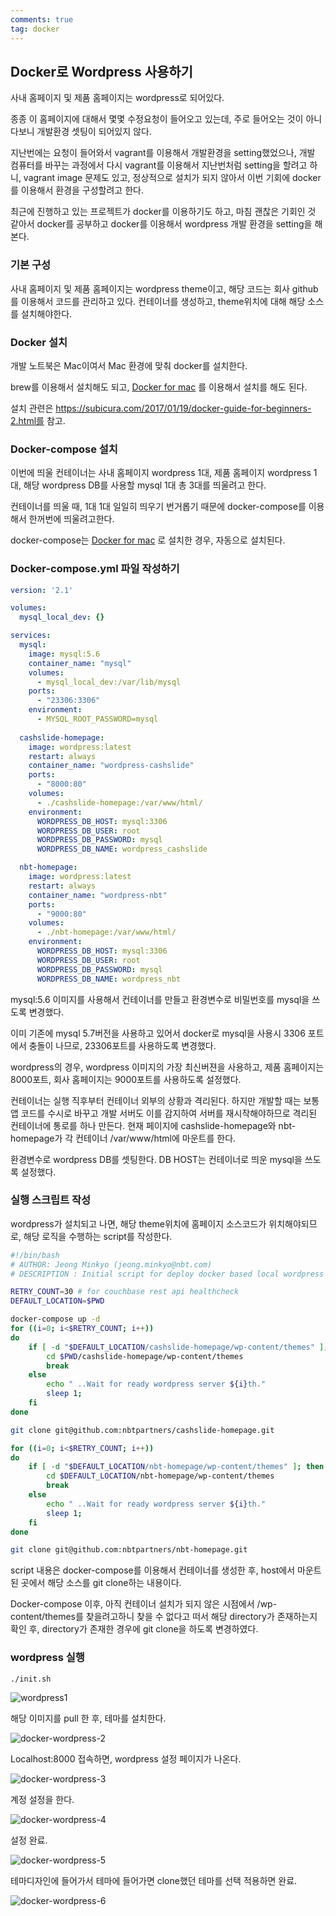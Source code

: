 ```yaml
---
comments: true
tag: docker
---
```




## Docker로 Wordpress 사용하기

사내 홈페이지 및 제품 홈페이지는 wordpress로 되어있다.

종종 이 홈페이지에 대해서 몇몇 수정요청이 들어오고 있는데, 주로 들어오는 것이 아니다보니 개발환경 셋팅이 되어있지 않다.

지난번에는 요청이 들어와서 vagrant를 이용해서 개발환경을 setting했었으나, 개발 컴퓨터를 바꾸는 과정에서 다시 vagrant를 이용해서 지난번처럼 setting을 할려고 하니, vagrant image 문제도 있고, 정상적으로 설치가 되지 않아서 이번 기회에 docker를 이용해서 환경을 구성할려고 한다.

최근에 진행하고 있는 프로젝트가 docker를 이용하기도 하고, 마침 괜찮은 기회인 것 같아서 docker를 공부하고 docker를 이용해서 wordpress 개발 환경을 setting을 해본다.



### 기본 구성

사내 홈페이지 및 제품 홈페이지는 wordpress theme이고, 해당 코드는 회사 github를 이용해서 코드를 관리하고 있다. 컨테이너를 생성하고, theme위치에 대해 해당 소스를 설치해야한다.



### Docker 설치

개발 노트북은 Mac이여서 Mac 환경에 맞춰 docker를 설치한다.

brew를 이용해서 설치해도 되고, [Docker for mac](https://docs.docker.com/docker-for-mac) 를 이용해서 설치를 해도 된다.

설치 관련은 https://subicura.com/2017/01/19/docker-guide-for-beginners-2.html를 참고.



### Docker-compose 설치

이번에 띄울 컨테이너는 사내 홈페이지 wordpress 1대, 제품 홈페이지 wordpress 1대, 해당 wordpress DB를 사용할 mysql 1대 총 3대를 띄울려고 한다.

컨테이너를 띄울 때, 1대 1대 일일히 띄우기 번거롭기 때문에 docker-compose를 이용해서 한꺼번에 띄울려고한다.

docker-compose는 [Docker for mac](https://docs.docker.com/docker-for-mac) 로 설치한 경우, 자동으로 설치된다.



### Docker-compose.yml 파일 작성하기

```yml
version: '2.1'

volumes:
  mysql_local_dev: {}

services:
  mysql:
    image: mysql:5.6
    container_name: "mysql"
    volumes:
      - mysql_local_dev:/var/lib/mysql
    ports:
      - "23306:3306"
    environment:
      - MYSQL_ROOT_PASSWORD=mysql
      
  cashslide-homepage:
    image: wordpress:latest
    restart: always
    container_name: "wordpress-cashslide"
    ports:
      - "8000:80"
    volumes:
      - ./cashslide-homepage:/var/www/html/
    environment:
      WORDPRESS_DB_HOST: mysql:3306
      WORDPRESS_DB_USER: root
      WORDPRESS_DB_PASSWORD: mysql
      WORDPRESS_DB_NAME: wordpress_cashslide

  nbt-homepage:
    image: wordpress:latest
    restart: always
    container_name: "wordpress-nbt"
    ports:
      - "9000:80"
    volumes:
      - ./nbt-homepage:/var/www/html/
    environment:
      WORDPRESS_DB_HOST: mysql:3306
      WORDPRESS_DB_USER: root
      WORDPRESS_DB_PASSWORD: mysql
      WORDPRESS_DB_NAME: wordpress_nbt
```

mysql:5.6 이미지를 사용해서 컨테이너를 만들고 환경변수로 비밀번호를 mysql을 쓰도록 변경했다.

이미 기존에 mysql 5.7버전을 사용하고 있어서 docker로 mysql을 사용시 3306 포트에서 충돌이 나므로, 23306포트를 사용하도록 변경했다.

wordpress의 경우,  wordpress 이미지의 가장 최신버젼을 사용하고, 제품 홈페이지는 8000포트, 회사 홈페이지는 9000포트를 사용하도록 설정했다.

컨테이너는 실행 직후부터 컨테이너 외부의 상황과 격리된다. 하지만 개발할 때는 보통 앱 코드를 수시로 바꾸고 개발 서버도 이를 감지하여 서버를 재시작해야하므로 격리된 컨테이너에 통로를 하나 만든다.  현재 페이지에 cashslide-homepage와 nbt-homepage가 각 컨테이너 /var/www/html에 마운트를 한다.

환경변수로 wordpress DB를 셋팅한다. DB HOST는 컨테이너로 띄운 mysql을 쓰도록 설정했다.



### 실행 스크립트 작성

wordpress가 설치되고 나면, 해당 theme위치에 홈페이지 소스코드가 위치해야되므로, 해당 로직을 수행하는 script를 작성한다.

```bash
#!/bin/bash
# AUTHOR: Jeong Minkyo (jeong.minkyo@nbt.com)
# DESCRIPTION : Initial script for deploy docker based local wordpress homepage develpement environment.

RETRY_COUNT=30 # for couchbase rest api healthcheck
DEFAULT_LOCATION=$PWD

docker-compose up -d
for ((i=0; i<$RETRY_COUNT; i++))
do
    if [ -d "$DEFAULT_LOCATION/cashslide-homepage/wp-content/themes" ]; then
        cd $PWD/cashslide-homepage/wp-content/themes
        break
    else
        echo " ..Wait for ready wordpress server ${i}th."
        sleep 1;
    fi
done

git clone git@github.com:nbtpartners/cashslide-homepage.git

for ((i=0; i<$RETRY_COUNT; i++))
do
    if [ -d "$DEFAULT_LOCATION/nbt-homepage/wp-content/themes" ]; then
        cd $DEFAULT_LOCATION/nbt-homepage/wp-content/themes
        break
    else
        echo " ..Wait for ready wordpress server ${i}th."
        sleep 1;
    fi
done

git clone git@github.com:nbtpartners/nbt-homepage.git
```

script 내용은 docker-compose를 이용해서 컨테이너를 생성한 후, host에서 마운트 된 곳에서 해당 소스를 git clone하는 내용이다.

Docker-compose 이후, 아직 컨테이너 설치가 되지 않은 시점에서 /wp-content/themes를 찾을려고하니 찾을 수 없다고 떠서 해당 directory가 존재하는지 확인 후, directory가 존재한 경우에 git clone을 하도록 변경하였다.



### wordpress 실행

```bash
./init.sh
```

![wordpress1](../assets/images/docker-wordpress-1.png)

해당 이미지를 pull 한 후, 테마를 설치한다.



![docker-wordpress-2](../assets/images/wordpress-2.png)

Localhost:8000 접속하면, wordpress 설정 페이지가 나온다.



![docker-wordpress-3](../assets/images/docker-wordpress-3.png)

계정 설정을 한다.



![docker-wordpress-4](../assets/images/docker-wordpress-4.png)

설정 완료.



![docker-wordpress-5](../assets/images/docker-wordpress-5.png)

테마디자인에 들어가서 테마에 들어가면 clone했던 테마를 선택 적용하면 완료.



![docker-wordpress-6](../assets/images/docker-wordpress-6.png)